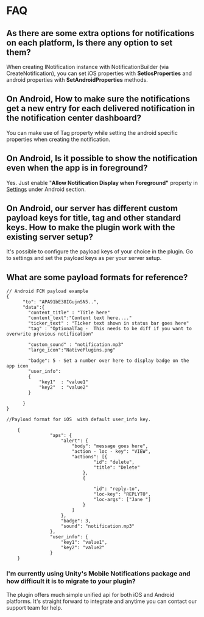 # FAQ

## As there are some extra options for notifications on each platform, Is there any option to set them?

When creating INotification instance with NotificationBuilder (via CreateNotification), you can set iOS properties with **SetIosProperties**  and android properties with **SetAndroidProperties** methods.

## On Android, How to make sure the notifications get a new entry for each delivered notification in the notification center dashboard?

You can make use of Tag property while setting the android specific properties when creating the notification.

## On Android, Is it possible to show the notification even when the app is in foreground?

Yes. Just enable "**Allow Notification Display when Foreground"** property in [Settings](setup/#properties) under Android section.

## On Android, our server has different custom payload keys for title, tag and other standard keys. How to make the plugin work with the existing server setup?

It's possible to configure the payload keys of your choice in the plugin. Go to settings and set the payload keys as per your server setup.&#x20;

## What are some payload formats for reference?

```
// Android FCM payload example
{
      "to": "APA91bE38IGujnSN5..",
      "data":{
        "content_title" : "Title here"
        "content_text":"Content text here...."
        "ticker_text" : "Ticker text shown in status bar goes here"
        "tag" : "OptionalTag -  This needs to be diff if you want to overwrite previous notification"

        "custom_sound" : "notification.mp3"
        "large_icon":"NativePlugins.png"

        "badge": 5 - Set a number over here to display badge on the app icon
        "user_info":
        {
            "key1"  : "value1"
            "key2"  : "value2"
        }

      }
}

```

```
//Payload format for iOS  with default user_info key.

    {
				"aps": {
					"alert": {
						"body": "message goes here",
						"action - loc - key": "VIEW",
						"actions": [{
								"id": "delete",
								"title": "Delete"
							},
							{
			
								"id": "reply-to",
								"loc-key": "REPLYTO",
								"loc-args": ["Jane "]
							}
						]
					},
					"badge": 3,
					"sound": "notification.mp3"
				},
				"user_info": {
					"key1": "value1",
					"key2": "value2"
				}
	}
```

### I'm currently using Unity's Mobile Notifications package and how difficult it is to migrate to your plugin?

The plugin offers much simple unified api for both iOS and Android platforms. It's straight forward to integrate and anytime you can contact our support team for help.



